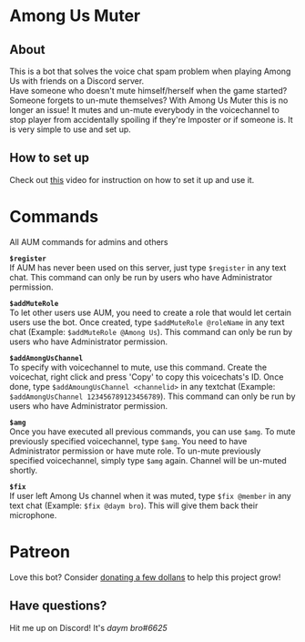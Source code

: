 # Among Us Muter
## About
This is a bot that solves the voice chat spam problem when playing Among Us with friends on a Discord server.   
Have someone who doesn't mute himself/herself when the game started? Someone forgets to un-mute themselves? With Among Us Muter this is no longer an issue! It mutes and un-mute everybody in the voicechannel to stop player from accidentally spoiling if they're Imposter or if someone is. It is very simple to use and set up.
## How to set up
Check out [this](https://www.youtube.com/watch?v=y4IwTTkcpc8) video for instruction on how to set it up and use it.
# Commands
All AUM commands for admins and others

**`$register`**    
If AUM has never been used on this server, just type `$register` in any text chat. This command can only be run by users who have Administrator permission.

**`$addMuteRole`**   
To let other users use AUM, you need to create a role that would let certain users use the bot. Once created, type `$addMuteRole @roleName` in any text chat (Example: `$addMuteRole @Among Us`). This command can only be run by users who have Administrator permission.

**`$addAmongUsChannel`**      
To specify with voicechannel to mute, use this command. Create the voicechat, right click and press 'Copy' to copy this voicechats's ID. Once done, type `$addAmoungUsChannel <channelid>` in any textchat (Example: `$addAmongUsChannel 123456789123456789`). This command can only be run by users who have Administrator permission.

**`$amg`**   
Once you have executed all previous commands, you can use `$amg`. To mute previously specified voicechannel, type `$amg`. You need to have Administrator permission or have mute role. To un-mute previously specified voicechannel, simply type `$amg` again. Channel will be un-muted shortly.

**`$fix`**       
If user left Among Us channel when it was muted, type `$fix @member` in any text chat (Example: `$fix @daym bro`). This will give them back their microphone.

# Patreon
Love this bot? Consider [donating a few dollans](https://www.patreon.com/da_dev) to help this project grow!

## Have questions?
Hit me up on Discord! It's *daym bro#6625*